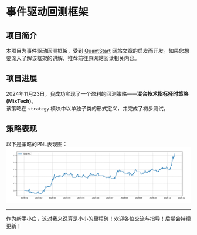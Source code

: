 # 事件驱动回测框架

## 项目简介

本项目为事件驱动回测框架，受到 [QuantStart](https://www.quantstart.com/articles/Event-Driven-Backtesting-with-Python-Part-I/) 网站文章的启发而开发。如果您想要深入了解该框架的讲解，推荐前往原网站阅读相关内容。

## 项目进展

2024年11月23日，我成功实现了一个盈利的回测策略——**混合技术指标择时策略 (MixTech)**。  
该策略在 `strategy` 模块中以单独子类的形式定义，并完成了初步测试。

## 策略表现

以下是策略的PNL表现图：  
![PNL 图](90b41693de1d495bd4091fd990610a8.png)

---
作为新手小白，这对我来说算是小小的里程碑！欢迎各位交流与指导！后期会持续更新！
